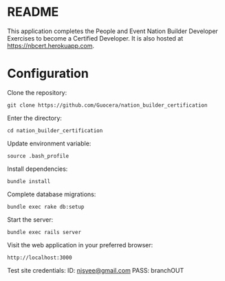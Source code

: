 README
===================

This application completes the People and Event Nation Builder Developer Exercises to become a Certified Developer.  It is also hosted at https://nbcert.herokuapp.com.

# Configuration

Clone the repository:

`git clone https://github.com/Guocera/nation_builder_certification`

Enter the directory:

`cd nation_builder_certification`

Update environment variable:

`source .bash_profile`

Install dependencies:

`bundle install`

Complete database migrations:

`bundle exec rake db:setup`

Start the server:

`bundle exec rails server`

Visit the web application in your preferred browser:

`http://localhost:3000`

Test site credentials:
ID: njsyee@gmail.com
PASS: branchOUT